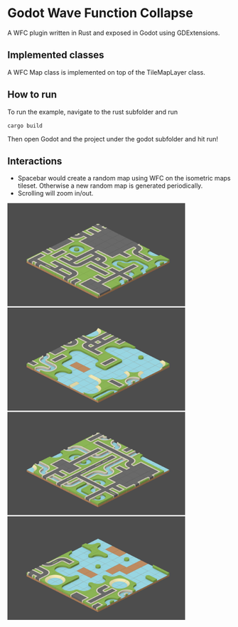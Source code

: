 # Godot Wave Function Collapse

A WFC plugin written in Rust and exposed in Godot using GDExtensions.

## Implemented classes

A WFC Map class is implemented on top of the TileMapLayer class. 

## How to run

To run the example, navigate to the rust subfolder and run 

```
cargo build
```

Then open Godot and the project under the godot subfolder and hit run!

## Interactions

- Spacebar would create a random map using WFC on the isometric maps tileset. Otherwise a new random map is generated periodically.
- Scrolling will zoom in/out.

<img width="400" src="./ss1.png"/>
<img width="400" src="./ss2.png"/>
<img width="400" src="./ss3.png"/>
<img width="400" src="./ss4.png"/>
